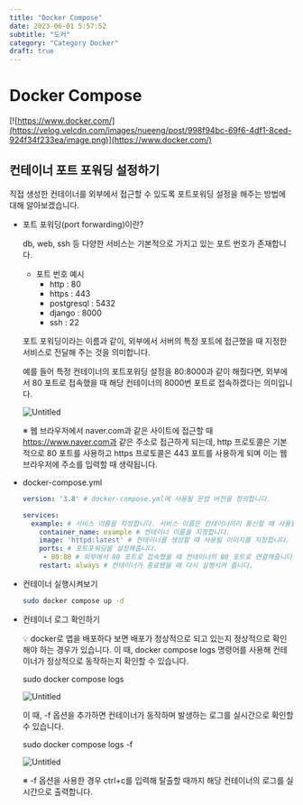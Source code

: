 ```yaml
---
title: "Docker Compose"
date: 2023-06-01 5:57:52
subtitle: "도커"
category: "Category Docker"
draft: true
---
```


# Docker Compose

[![https://www.docker.com/](https://velog.velcdn.com/images/nueeng/post/998f94bc-69f6-4df1-8ced-924f34f233ea/image.png)](https://www.docker.com/)


## 컨테이너 포트 포워딩 설정하기

<aside>
직접 생성한 컨테이너를 외부에서 접근할 수 있도록 포트포워딩 설정을 해주는 방법에 대해 알아보겠습니다.

</aside>

- 포트 포워딩(port forwarding)이란?
    
    <aside>
    db, web, ssh 등 다양한 서비스는 기본적으로 가지고 있는 포트 번호가 존재합니다.
    
    - 포트 번호 예시
        - http : 80
        - https : 443
        - postgresql : 5432
        - django : 8000
        - ssh : 22
    
    포트 포워딩이라는 이름과 같이, 외부에서 서버의 특정 포트에 접근했을 때 지정한 서비스로 전달해 주는 것을 의미합니다.
    
    예를 들어 특정 컨테이너의 포트포워딩 설정을 80:8000과 같이 해줬다면, 외부에서 80 포트로 접속했을 때 해당 컨테이너의 8000번 포트로 접속하겠다는 의미입니다.
    
    ![Untitled](https://s3-us-west-2.amazonaws.com/secure.notion-static.com/b1a78f2e-efec-4a3a-a0c7-4f40454f6b83/Untitled.png)
    
    ※ 웹 브라우저에서 naver.com과 같은 사이트에 접근할 때 https://www.naver.com과 같은 주소로 접근하게 되는데, http 프로토콜은 기본적으로 80 포트를 사용하고 https 프로토콜은 443 포트를 사용하게 되며 이는 웹 브라우저에 주소를 입력할 때 생략됩니다.
    
    </aside>
    
- docker-compose.yml
    
    ```yaml
    version: '3.8' # docker-compose.yml에 사용될 문법 버전을 정의합니다.
    
    services:
      example: # 서비스 이름을 지정합니다. 서비스 이름은 컨테이너끼리 통신할 때 사용됩니다.
        container_name: example # 컨테이너 이름을 지정합니다.
        image: 'httpd:latest' # 컨테이너를 생성할 때 사용될 이미지를 지정합니다.
        ports: # 포트포워딩을 설정해줍니다.
         - 80:80 # 외부에서 80 포트로 접속했을 때 컨테이너의 80 포트로 연결해줍니다.
        restart: always # 컨테이너가 종료됐을 때 다시 실행시켜 줍니다.
    ```
    
- 컨테이너 실행시켜보기
    
    ```bash
    sudo docker compose up -d
    ```
    
- 컨테이너 로그 확인하기
    
    <aside>
    💡 docker로 앱을 배포하다 보면 배포가 정상적으로 되고 있는지 정상적으로 확인해야 하는 경우가 있습니다. 이 때, docker compose logs 명령어를 사용해 컨테이너가 정상적으로 동작하는지 확인할 수 있습니다.
    
    sudo docker compose logs
    
    ![Untitled](https://s3-us-west-2.amazonaws.com/secure.notion-static.com/a16b053c-134c-47a4-b5a7-307160ab1c47/Untitled.png)
    
    이 때, -f 옵션을 추가하면 컨테이너가 동작하며 발생하는 로그를 실시간으로 확인할 수 있습니다.
    
    sudo docker compose logs -f
    
    ![Untitled](https://s3-us-west-2.amazonaws.com/secure.notion-static.com/7f3dad29-aefd-4fe8-9550-ab2d538a9c41/Untitled.png)
    
    ※ -f 옵션을 사용한 경우 ctrl+c를 입력해 탈출할 때까지 해당 컨테이너의 로그를 실시간으로 출력합니다.
    
    </aside>